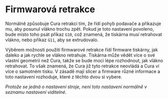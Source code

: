 Firmwarová retrakce
====
Normálně způsobuje Cura retrakci tím, že řídí pohyb podavače a přikazuje mu, aby posunul vlákno trochu zpět. Pokud je toto nastavení povoleno, bude místo toho psát příkaz `G10`, což znamená, že tiskárna musí retrahovat vlákno, nebo příkaz `G11`, aby se extrudovalo.

Výběrem možnosti použití firmwarové retrakce řídí firmware tiskárny, jak daleko a jak rychle se vlákno retrahuje. Tiskárna může vědět více o své vlastní geometrii než Cura, takže se bude moci lépe rozhodnout, jak vlákno retrahovat. To však znamená, že Cura již tyto retrakce neovládá a Cura ví více o samotném tisku. V zásadě mají slicer a firmware různé informace a toto nastavení rozhoduje, které z těchto dvou si vybere.

*Protože se jedná o nastavení stroje, není toto nastavení normálně v seznamu nastavení viditelné.*